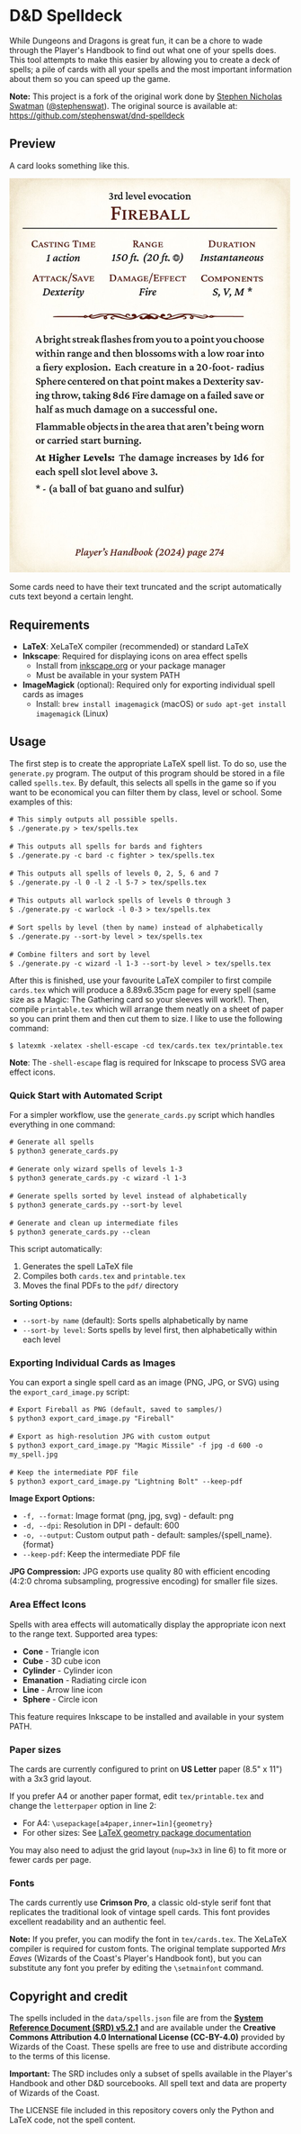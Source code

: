 # D&D Spelldeck

While Dungeons and Dragons is great fun, it can be a chore to wade through the
Player's Handbook to find out what one of your spells does. This tool attempts
to make this easier by allowing you to create a deck of spells; a pile of cards
with all your spells and the most important information about them so you can
speed up the game.

**Note:** This project is a fork of the original work done by [Stephen Nicholas Swatman](https://github.com/stephenswat) ([@stephenswat](https://github.com/stephenswat)). The original source is available at: https://github.com/stephenswat/dnd-spelldeck

## Preview

A card looks something like this.

<img src="samples/fireball.jpg" alt="Fireball spell card example" width="500px" />

Some cards need to have their text truncated and the script automatically cuts text beyond a certain lenght.

## Requirements

- **LaTeX**: XeLaTeX compiler (recommended) or standard LaTeX
- **Inkscape**: Required for displaying icons on area effect spells
  - Install from [inkscape.org](https://inkscape.org/) or your package manager
  - Must be available in your system PATH
- **ImageMagick** (optional): Required only for exporting individual spell cards as images
  - Install: `brew install imagemagick` (macOS) or `sudo apt-get install imagemagick` (Linux)

## Usage
  
The first step is to create the appropriate LaTeX spell list. To do so, use the
`generate.py` program. The output of this program should be stored in a file
called `spells.tex`. By default, this selects all spells in the game so if you
want to be economical you can filter them by class, level or school. Some
examples of this:

    # This simply outputs all possible spells.
    $ ./generate.py > tex/spells.tex

    # This outputs all spells for bards and fighters
    $ ./generate.py -c bard -c fighter > tex/spells.tex

    # This outputs all spells of levels 0, 2, 5, 6 and 7
    $ ./generate.py -l 0 -l 2 -l 5-7 > tex/spells.tex

    # This outputs all warlock spells of levels 0 through 3
    $ ./generate.py -c warlock -l 0-3 > tex/spells.tex

    # Sort spells by level (then by name) instead of alphabetically
    $ ./generate.py --sort-by level > tex/spells.tex

    # Combine filters and sort by level
    $ ./generate.py -c wizard -l 1-3 --sort-by level > tex/spells.tex

After this is finished, use your favourite LaTeX compiler to first compile
`cards.tex` which will produce a 8.89x6.35cm page for every spell (same size as
a Magic: The Gathering card so your sleeves will work!). Then, compile
`printable.tex` which will arrange them neatly on a sheet of paper so you can
print them and then cut them to size. I like to use the following command:

    $ latexmk -xelatex -shell-escape -cd tex/cards.tex tex/printable.tex

**Note**: The `-shell-escape` flag is required for Inkscape to process SVG area effect icons.

### Quick Start with Automated Script

For a simpler workflow, use the `generate_cards.py` script which handles everything in one command:

    # Generate all spells
    $ python3 generate_cards.py

    # Generate only wizard spells of levels 1-3
    $ python3 generate_cards.py -c wizard -l 1-3

    # Generate spells sorted by level instead of alphabetically
    $ python3 generate_cards.py --sort-by level

    # Generate and clean up intermediate files
    $ python3 generate_cards.py --clean

This script automatically:
1. Generates the spell LaTeX file
2. Compiles both `cards.tex` and `printable.tex`
3. Moves the final PDFs to the `pdf/` directory

**Sorting Options:**
- `--sort-by name` (default): Sorts spells alphabetically by name
- `--sort-by level`: Sorts spells by level first, then alphabetically within each level

### Exporting Individual Cards as Images

You can export a single spell card as an image (PNG, JPG, or SVG) using the `export_card_image.py` script:

    # Export Fireball as PNG (default, saved to samples/)
    $ python3 export_card_image.py "Fireball"

    # Export as high-resolution JPG with custom output
    $ python3 export_card_image.py "Magic Missile" -f jpg -d 600 -o my_spell.jpg

    # Keep the intermediate PDF file
    $ python3 export_card_image.py "Lightning Bolt" --keep-pdf

**Image Export Options:**
- `-f, --format`: Image format (png, jpg, svg) - default: png
- `-d, --dpi`: Resolution in DPI - default: 600
- `-o, --output`: Custom output path - default: samples/{spell_name}.{format}
- `--keep-pdf`: Keep the intermediate PDF file

**JPG Compression:** JPG exports use quality 80 with efficient encoding (4:2:0 chroma subsampling, progressive encoding) for smaller file sizes.

### Area Effect Icons

Spells with area effects will automatically display the appropriate icon next to the range text. Supported area types:
- **Cone** - Triangle icon
- **Cube** - 3D cube icon
- **Cylinder** - Cylinder icon
- **Emanation** - Radiating circle icon
- **Line** - Arrow line icon
- **Sphere** - Circle icon

This feature requires Inkscape to be installed and available in your system PATH.

### Paper sizes

The cards are currently configured to print on **US Letter** paper (8.5" x 11") with a 3x3 grid layout.

If you prefer A4 or another paper format, edit `tex/printable.tex` and change the `letterpaper` option in line 2:
- For A4: `\usepackage[a4paper,inner=1in]{geometry}`
- For other sizes: See [LaTeX geometry package documentation](https://ctan.org/pkg/geometry)

You may also need to adjust the grid layout (`nup=3x3` in line 6) to fit more or fewer cards per page.

### Fonts

The cards currently use **Crimson Pro**, a classic old-style serif font that replicates the traditional look of vintage spell cards. This font provides excellent readability and an authentic feel.

**Note:** If you prefer, you can modify the font in `tex/cards.tex`. The XeLaTeX compiler is required for custom fonts. The original template supported *Mrs Eaves* (Wizards of the Coast's Player's Handbook font), but you can substitute any font you prefer by editing the `\setmainfont` command.

## Copyright and credit

The spells included in the `data/spells.json` file are from the **[System Reference Document (SRD) v5.2.1](https://www.dndbeyond.com/srd)** and are available under the **Creative Commons Attribution 4.0 International License (CC-BY-4.0)** provided by Wizards of the Coast. These spells are free to use and distribute according to the terms of this license.

**Important:** The SRD includes only a subset of spells available in the Player's Handbook and other D&D sourcebooks. All spell text and data are property of Wizards of the Coast.

The LICENSE file included in this repository covers only the Python and LaTeX code, not the spell content.



